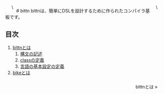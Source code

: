 <title>Hello</title>
<ul class="pageNav01">
<li class="mae"><a href="ja-jp/">\<ja\></a></li>
<li class="tugi"><a href="#">\<en\></a></li>
</ul>
# bittn
bittnは、簡単にDSLを設計するために作られたコンパイラ基板です。

## 目次
1. [bittnとは](docs/1)
    1. [構文の記述](docs/2)
    2. [classの定義](docs/3)
    3. [言語の基本設定の定義](docs/4)
2. [bikeとは](docs/5)

<style>
ul.pageNav01 {
	margin: 0 0 10px;
	padding: 10px 10px 0px;
	text-align: center;
}

ul.pageNav01 li.mae {
	display: inline;
	margin: 0 2px;
	float: left;
	padding: 0;
}

ul.pageNav01 li.tugi {
	display: inline;
	margin: 0 2px;
	float: right;
	padding: 0;
}

ul.pageNav01 li span,
ul.pageNav01 li a {
	display: inline-block;
	margin-bottom: 5px;
	padding: 1px 8px;
	background: #fff;
	text-decoration: none;
	vertical-align: middle;
}

ul.pageNav01 li a:hover {
	background: #eeeff7;
	border-color: #00f;
}
</style>
<ul class="pageNav01">
<!-- <li class="mae"><a href="1.html">&laquo; 前</a></li> -->
<li class="tugi"><a href="docs/1">bittnとは &raquo;</a></li>
</ul>
